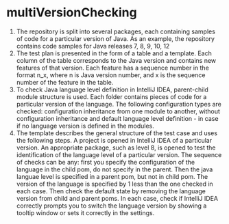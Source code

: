 # multiVersionChecking

1) The repository is split into several packages, each containing samples of code for a particular version of Java. As an example, the repository contains code samples for Java releases 7, 8, 9, 10, 12
2) The test plan is presented in the form of a table and a template. Each column of the table corresponds to the Java version and contains new features of that version. Each feature has a sequence number in the format n_x, where n is Java version number, and x is the sequence number of the feature in the table.    
3) To check Java language level definition in IntelliJ IDEA, parent-child module structure is used. Each folder contains pieces of code for a particular version of the language. The following configuration types are checked: configuration inheritance from one module to another, without configuration inheritance and default language level definition - in case if no language version is defined in the modules. 
4) The template describes the general structure of the test case and uses the following steps. A project is opened in IntelliJ IDEA of a particular version. An appropriate package, such as level 8, is opened to test the identification of the language level of a particular version.  The sequence of checks can be any: first you specify the configuration of the language in the child pom, do not specify in the parent. Then the java languae level is specified in a parent pom, but not in child pom. The version of the language is specified by 1 less than the one checked in each case. Then check the default state by removing the language version from child and parent poms. In each case, check if IntelliJ IDEA correctly prompts you to switch the language version  by showing a tooltip window or sets it correctly in the settings.  
